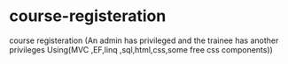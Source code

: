 # course-registeration
course registeration (An admin has privileged and the trainee has another privileges Using(MVC ,EF,linq ,sql,html,css,some free css components))
